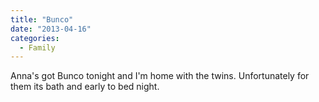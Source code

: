 ```yaml
---
title: "Bunco"
date: "2013-04-16"
categories: 
  - Family
---
```


Anna's got Bunco tonight and I'm home with the twins. Unfortunately for them its bath and early to bed night.
